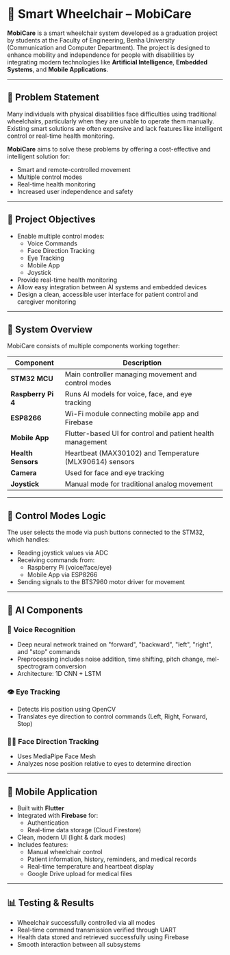 # 🦽 Smart Wheelchair – MobiCare

**MobiCare** is a smart wheelchair system developed as a graduation project by students at the Faculty of Engineering, Benha University (Communication and Computer Department). The project is designed to enhance mobility and independence for people with disabilities by integrating modern technologies like **Artificial Intelligence**, **Embedded Systems**, and **Mobile Applications**.

---

## 📌 Problem Statement

Many individuals with physical disabilities face difficulties using traditional wheelchairs, particularly when they are unable to operate them manually. Existing smart solutions are often expensive and lack features like intelligent control or real-time health monitoring.

**MobiCare** aims to solve these problems by offering a cost-effective and intelligent solution for:
- Smart and remote-controlled movement
- Multiple control modes
- Real-time health monitoring
- Increased user independence and safety

---

## 🎯 Project Objectives

- Enable multiple control modes:
  - Voice Commands
  - Face Direction Tracking
  - Eye Tracking
  - Mobile App
  - Joystick
- Provide real-time health monitoring
- Allow easy integration between AI systems and embedded devices
- Design a clean, accessible user interface for patient control and caregiver monitoring

---

## 🧠 System Overview

MobiCare consists of multiple components working together:

| Component        | Description |
|------------------|-------------|
| **STM32 MCU**     | Main controller managing movement and control modes |
| **Raspberry Pi 4** | Runs AI models for voice, face, and eye tracking |
| **ESP8266**       | Wi-Fi module connecting mobile app and Firebase |
| **Mobile App**    | Flutter-based UI for control and patient health management |
| **Health Sensors**| Heartbeat (MAX30102) and Temperature (MLX90614) sensors |
| **Camera**        | Used for face and eye tracking |
| **Joystick**      | Manual mode for traditional analog movement |

---

## 🔄 Control Modes Logic

The user selects the mode via push buttons connected to the STM32, which handles:

- Reading joystick values via ADC
- Receiving commands from:
  - Raspberry Pi (voice/face/eye)
  - Mobile App via ESP8266
- Sending signals to the BTS7960 motor driver for movement

---

## 🤖 AI Components

### 🎤 Voice Recognition
- Deep neural network trained on "forward", "backward", "left", "right", and "stop" commands
- Preprocessing includes noise addition, time shifting, pitch change, mel-spectrogram conversion
- Architecture: 1D CNN + LSTM

### 👁️ Eye Tracking
- Detects iris position using OpenCV
- Translates eye direction to control commands (Left, Right, Forward, Stop)

### 🧍‍♂️ Face Direction Tracking
- Uses MediaPipe Face Mesh
- Analyzes nose position relative to eyes to determine direction

---

## 📱 Mobile Application

- Built with **Flutter**
- Integrated with **Firebase** for:
  - Authentication
  - Real-time data storage (Cloud Firestore)
- Clean, modern UI (light & dark modes)
- Includes features:
  - Manual wheelchair control
  - Patient information, history, reminders, and medical records
  - Real-time temperature and heartbeat display
  - Google Drive upload for medical files

---


## 📊 Testing & Results

- Wheelchair successfully controlled via all modes
- Real-time command transmission verified through UART
- Health data stored and retrieved successfully using Firebase
- Smooth interaction between all subsystems



